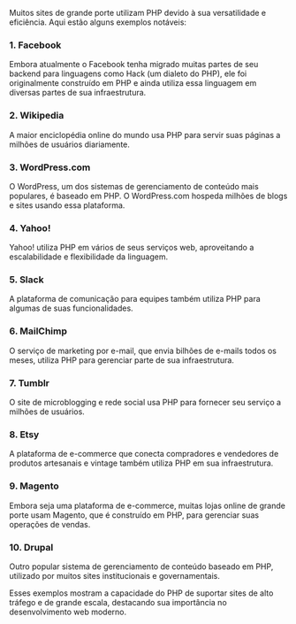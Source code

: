 Muitos sites de grande porte utilizam PHP devido à sua versatilidade e eficiência. Aqui estão alguns exemplos notáveis:

### 1. Facebook
Embora atualmente o Facebook tenha migrado muitas partes de seu backend para linguagens como Hack (um dialeto do PHP), ele foi originalmente construído em PHP e ainda utiliza essa linguagem em diversas partes de sua infraestrutura.

### 2. Wikipedia
A maior enciclopédia online do mundo usa PHP para servir suas páginas a milhões de usuários diariamente.

### 3. WordPress.com
O WordPress, um dos sistemas de gerenciamento de conteúdo mais populares, é baseado em PHP. O WordPress.com hospeda milhões de blogs e sites usando essa plataforma.

### 4. Yahoo!
Yahoo! utiliza PHP em vários de seus serviços web, aproveitando a escalabilidade e flexibilidade da linguagem.

### 5. Slack
A plataforma de comunicação para equipes também utiliza PHP para algumas de suas funcionalidades.

### 6. MailChimp
O serviço de marketing por e-mail, que envia bilhões de e-mails todos os meses, utiliza PHP para gerenciar parte de sua infraestrutura.

### 7. Tumblr
O site de microblogging e rede social usa PHP para fornecer seu serviço a milhões de usuários.

### 8. Etsy
A plataforma de e-commerce que conecta compradores e vendedores de produtos artesanais e vintage também utiliza PHP em sua infraestrutura.

### 9. Magento
Embora seja uma plataforma de e-commerce, muitas lojas online de grande porte usam Magento, que é construído em PHP, para gerenciar suas operações de vendas.

### 10. Drupal
Outro popular sistema de gerenciamento de conteúdo baseado em PHP, utilizado por muitos sites institucionais e governamentais.

Esses exemplos mostram a capacidade do PHP de suportar sites de alto tráfego e de grande escala, destacando sua importância no desenvolvimento web moderno.

